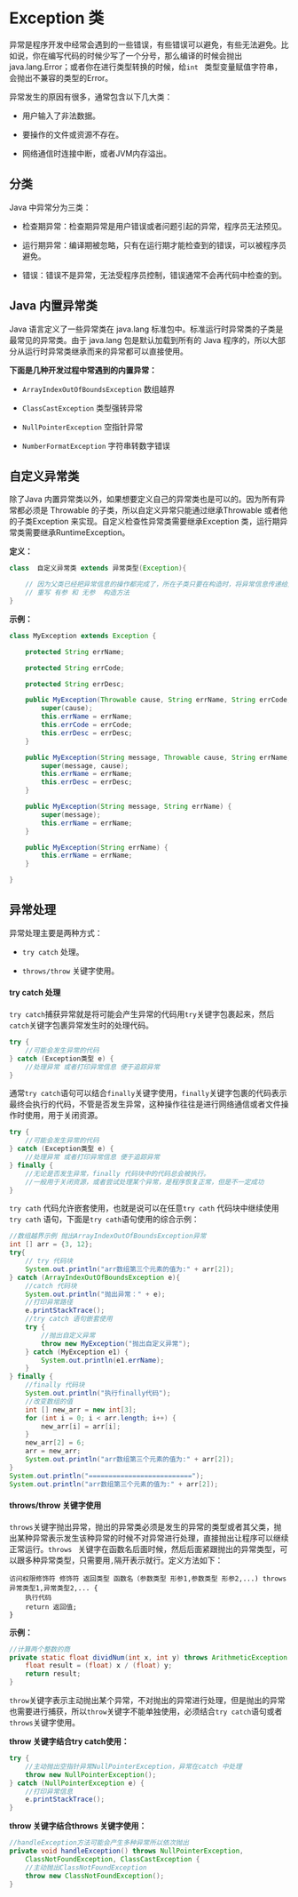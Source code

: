 # Exception 类

 异常是程序开发中经常会遇到的一些错误，有些错误可以避免，有些无法避免。比如说，你在编写代码的时候少写了一个分号，那么编译的时候会抛出java.lang.Error；或者你在进行类型转换的时候，给`int `
 类型变量赋值字符串，会抛出不兼容的类型的Error。
 
 异常发生的原因有很多，通常包含以下几大类：
 
 + 用户输入了非法数据。
 
 + 要操作的文件或资源不存在。
 
 + 网络通信时连接中断，或者JVM内存溢出。
 
 
 ## 分类
 
 Java 中异常分为三类：
 
 + 检查期异常：检查期异常是用户错误或者问题引起的异常，程序员无法预见。
 
 + 运行期异常：编译期被忽略，只有在运行期才能检查到的错误，可以被程序员避免。
 
 + 错误：错误不是异常，无法受程序员控制，错误通常不会再代码中检查的到。
 
## Java 内置异常类
 
Java 语言定义了一些异常类在 java.lang 标准包中。标准运行时异常类的子类是最常见的异常类。由于 java.lang 包是默认加载到所有的 Java 程序的，所以大部分从运行时异常类继承而来的异常都可以直接使用。

**下面是几种开发过程中常遇到的内置异常：**
 
 + `ArrayIndexOutOfBoundsException` 数组越界
 
 + `ClassCastException` 类型强转异常
 
 + `NullPointerException` 空指针异常
 
 + `NumberFormatException` 字符串转数字错误
 
## 自定义异常类

除了Java 内置异常类以外，如果想要定义自己的异常类也是可以的。因为所有异常都必须是 Throwable 
的子类，所以自定义异常只能通过继承Throwable 或者他的子类Exception 来实现。自定义检查性异常类需要继承Exception 类，运行期异常类需要继承RuntimeException。

**定义：**
``` java
class  自定义异常类 extends 异常类型(Exception){

    // 因为父类已经把异常信息的操作都完成了，所在子类只要在构造时，将异常信息传递给父类通过super 语句即可。
    // 重写 有参 和 无参  构造方法
}
```

**示例：**

``` java
class MyException extends Exception {

    protected String errName;

    protected String errCode;

    protected String errDesc;

    public MyException(Throwable cause, String errName, String errCode, String errDesc) {
        super(cause);
        this.errName = errName;
        this.errCode = errCode;
        this.errDesc = errDesc;
    }

    public MyException(String message, Throwable cause, String errName, String errDesc) {
        super(message, cause);
        this.errName = errName;
        this.errDesc = errDesc;
    }

    public MyException(String message, String errName) {
        super(message);
        this.errName = errName;
    }

    public MyException(String errName) {
        this.errName = errName;
    }

}
```
 
## 异常处理
 
异常处理主要是两种方式：

+ `try catch` 处理。

+ `throws/throw` 关键字使用。

#### try catch 处理

`try catch`捕获异常就是将可能会产生异常的代码用`try`关键字包裹起来，然后`catch`关键字包裹异常发生时的处理代码。

``` java
try {
    //可能会发生异常的代码
} catch (Exception类型 e) {
    //处理异常 或者打印异常信息 便于追踪异常
}
```

通常`try catch`语句可以结合`finally`关键字使用，`finally`关键字包裹的代码表示最终会执行的代码，不管是否发生异常，这种操作往往是进行网络通信或者文件操作时使用，用于关闭资源。

``` java
try {
    //可能会发生异常的代码
} catch (Exception类型 e) {
    //处理异常 或者打印异常信息 便于追踪异常
} finally {
    //无论是否发生异常，finally 代码块中的代码总会被执行。
    //一般用于关闭资源，或者尝试处理某个异常，是程序恢复正常，但是不一定成功
}
```

`try cath` 代码允许嵌套使用，也就是说可以在任意`try cath` 代码块中继续使用`try cath` 语句，下面是`try cath`语句使用的综合示例：

``` java
//数组越界示例 抛出ArrayIndexOutOfBoundsException异常
int [] arr = {3, 12};
try{ 
    // try 代码块
    System.out.println("arr数组第三个元素的值为:" + arr[2]);
} catch (ArrayIndexOutOfBoundsException e){
    //catch 代码块
    System.out.println("抛出异常：" + e);
    //打印异常路径
    e.printStackTrace();
    //try catch 语句嵌套使用
    try {
        //抛出自定义异常
        throw new MyException("抛出自定义异常");
    } catch (MyException e1) {
        System.out.println(e1.errName);
    }
} finally {
    //finally 代码块
    System.out.println("执行finally代码");
    //改变数组的值
    int [] new_arr = new int[3];
    for (int i = 0; i < arr.length; i++) {
        new_arr[i] = arr[i];
    }
    new_arr[2] = 6;
    arr = new_arr;
    System.out.println("arr数组第三个元素的值为:" + arr[2]);
}
System.out.println("==========================");
System.out.println("arr数组第三个元素的值为:" + arr[2]);
```

#### throws/throw 关键字使用

`throws`关键字抛出异常，抛出的异常类必须是发生的异常的类型或者其父类，抛出某种异常表示发生该种异常的时候不对异常进行处理，直接抛出让程序可以继续正常运行。`throws `
关键字在函数名后面时候，然后后面紧跟抛出的异常类型，可以跟多种异常类型，只需要用`,`隔开表示就行。定义方法如下：

``` text
访问权限修饰符 修饰符 返回类型 函数名（参数类型 形参1,参数类型 形参2,...) throws 异常类型1,异常类型2,... {
    执行代码
    return 返回值;
}
``` 
**示例：**
``` java
//计算两个整数的商
private static float dividNum(int x, int y) throws ArithmeticException {
    float result = (float) x / (float) y;
    return result;
}
```

`throw`关键字表示主动抛出某个异常，不对抛出的异常进行处理，但是抛出的异常也需要进行捕获，所以`throw`关键字不能单独使用，必须结合`try catch`语句或者`throws`关键字使用。

**throw 关键字结合try catch使用：**
``` java
try {
    //主动抛出空指针异常NullPointerException，异常在catch 中处理
    throw new NullPointerException();
} catch (NullPointerException e) {
    //打印异常信息
    e.printStackTrace();
}
```

**throw 关键字结合throws 关键字使用：**
``` java
//handleException方法可能会产生多种异常所以依次抛出
private void handleException() throws NullPointerException, 
    ClassNotFoundException, ClassCastException {
    //主动抛出ClassNotFoundException
    throw new ClassNotFoundException();
}
``` 